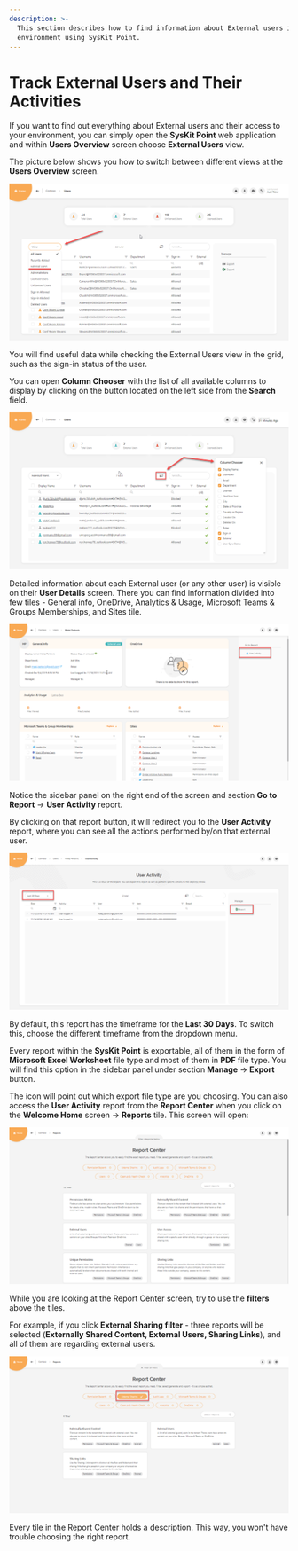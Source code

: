 ```yaml
---
description: >-
  This section describes how to find information about External users in your
  environment using SysKit Point.
---
```


# Track External Users and Their Activities

If you want to find out everything about External users and their access to your environment, you can simply open the **SysKit Point** web application and within **Users Overview** screen choose **External Users** view. 

The picture below shows you how to switch between different views at the **Users Overview** screen.

![](../.gitbook/assets/track-external-users-and-their-activites_point-01.png)

You will find useful data while checking the External Users view in the grid, such as the sign-in status of the user.

You can open **Column Chooser** with the list of all available columns to display by clicking on the button located on the left side from the **Search** field.

![](../.gitbook/assets/track-external-users-and-their-activites_point-02.png)

Detailed information about each External user \(or any other user\) is visible on their **User Details** screen. There you can find information divided into few tiles - General info, OneDrive, Analytics & Usage, Microsoft Teams & Groups Memberships, and Sites tile.

![](../.gitbook/assets/track-external-users-and-their-activites_point-03.png)

Notice the sidebar panel on the right end of the screen and section **Go to Report** -&gt; **User Activity** report.

By clicking on that report button, it will redirect you to the **User Activity** report, where you can see all the actions performed by/on that external user.

![](../.gitbook/assets/track-external-users-and-their-activites_point-04.png)

By default, this report has the timeframe for the **Last 30 Days**. To switch this, choose the different timeframe from the dropdown menu.

Every report within the **SysKit Point** is exportable, all of them in the form of **Microsoft Excel Worksheet** file type and most of them in **PDF** file type. You will find this option in the sidebar panel under section **Manage** -&gt; **Export** button.

The icon will point out which export file type are you choosing. You can also access the **User Activity** report from the **Report Center** when you click on the **Welcome Home** screen -&gt; **Reports** tile. This screen will open:

![](../.gitbook/assets/track-external-users-and-their-activites_point-05.png)

While you are looking at the Report Center screen, try to use the **filters** above the tiles.

For example, if you click **External Sharing filter** - three reports will be selected \(**Externally Shared Content, External Users, Sharing Links**\), and all of them are regarding external users.

![](../.gitbook/assets/track-external-users-and-their-activites_point-06.png)

Every tile in the Report Center holds a description. This way, you won't have trouble choosing the right report.

